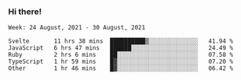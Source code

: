 ### Hi there!

<!--START_SECTION:waka-->
```text
Week: 24 August, 2021 - 30 August, 2021

Svelte       11 hrs 38 mins  ██████████▒░░░░░░░░░░░░░░   41.94 % 
JavaScript   6 hrs 47 mins   ██████░░░░░░░░░░░░░░░░░░░   24.49 % 
Ruby         2 hrs 6 mins    ██░░░░░░░░░░░░░░░░░░░░░░░   07.58 % 
TypeScript   1 hr 59 mins    █▓░░░░░░░░░░░░░░░░░░░░░░░   07.20 % 
Other        1 hr 46 mins    █▓░░░░░░░░░░░░░░░░░░░░░░░   06.42 % 
```
<!--END_SECTION:waka-->
